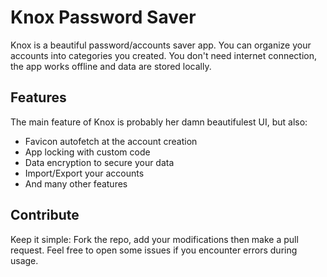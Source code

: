 # Knox Password Saver

Knox is a beautiful password/accounts saver app.
You can organize your accounts into categories you created.
You don't need internet connection, the app works offline and data are stored locally.

## Features

The main feature of Knox is probably her damn beautifulest UI, but also:

- Favicon autofetch at the account creation
- App locking with custom code
- Data encryption to secure your data
- Import/Export your accounts
- And many other features

## Contribute

Keep it simple: Fork the repo, add your modifications then make a pull request.
Feel free to open some issues if you encounter errors during usage.
